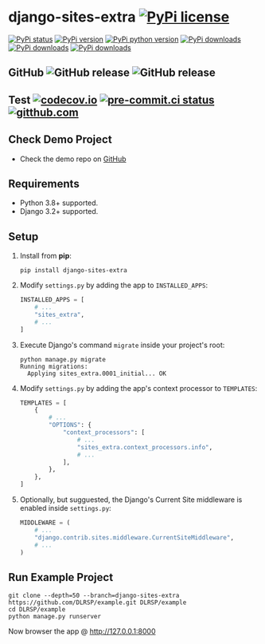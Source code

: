 # django-sites-extra [![PyPi license](https://img.shields.io/pypi/l/django-sites-extra.svg)](https://pypi.python.org/pypi/django-sites-extra)

[![PyPi status](https://img.shields.io/pypi/status/django-sites-extra.svg)](https://pypi.python.org/pypi/django-sites-extra)
[![PyPi version](https://img.shields.io/pypi/v/django-sites-extra.svg)](https://pypi.python.org/pypi/django-sites-extra)
[![PyPi python version](https://img.shields.io/pypi/pyversions/django-sites-extra.svg)](https://pypi.python.org/pypi/django-sites-extra)
[![PyPi downloads](https://img.shields.io/pypi/dm/django-sites-extra.svg)](https://pypi.python.org/pypi/django-sites-extra)
[![PyPi downloads](https://img.shields.io/pypi/dw/django-sites-extra.svg)](https://pypi.python.org/pypi/django-sites-extra)
[![PyPi downloads](https://img.shields.io/pypi/dd/django-sites-extra.svg)](https://pypi.python.org/pypi/django-sites-extra)

## GitHub ![GitHub release](https://img.shields.io/github/tag/DLRSP/django-sites-extra.svg) ![GitHub release](https://img.shields.io/github/release/DLRSP/django-sites-extra.svg)

## Test [![codecov.io](https://codecov.io/github/DLRSP/django-sites-extra/coverage.svg?branch=main)](https://codecov.io/github/DLRSP/django-sites-extra?branch=main) [![pre-commit.ci status](https://results.pre-commit.ci/badge/github/DLRSP/django-sites-extra/main.svg)](https://results.pre-commit.ci/latest/github/DLRSP/django-sites-extra/main) [![gitthub.com](https://github.com/DLRSP/django-sites-extra/actions/workflows/ci.yaml/badge.svg)](https://github.com/DLRSP/django-sites-extra/actions/workflows/ci.yaml)

## Check Demo Project
* Check the demo repo on [GitHub](https://github.com/DLRSP/example/tree/django-sites-extra)

## Requirements
-   Python 3.8+ supported.
-   Django 3.2+ supported.

## Setup
1. Install from **pip**:
    ```shell
    pip install django-sites-extra
    ```
2. Modify `settings.py` by adding the app to `INSTALLED_APPS`:
    ```python
    INSTALLED_APPS = [
        # ...
        "sites_extra",
        # ...
    ]
    ```
3. Execute Django's command `migrate` inside your project's root:
    ```shell
    python manage.py migrate
    Running migrations:
      Applying sites_extra.0001_initial... OK
    ```
4. Modify `settings.py` by adding the app's context processor to `TEMPLATES`:
   ```python
   TEMPLATES = [
       {
           # ...
           "OPTIONS": {
               "context_processors": [
                   # ...
                   "sites_extra.context_processors.info",
                   # ...
               ],
           },
       },
   ]
   ```
5. Optionally, but sugguested, the Django's Current Site middleware is enabled inside `settings.py`:
   ```python
   MIDDLEWARE = (
       # ...
       "django.contrib.sites.middleware.CurrentSiteMiddleware",
       # ...
   )
   ```
## Run Example Project

```shell
git clone --depth=50 --branch=django-sites-extra https://github.com/DLRSP/example.git DLRSP/example
cd DLRSP/example
python manage.py runserver
```

Now browser the app @ http://127.0.0.1:8000

